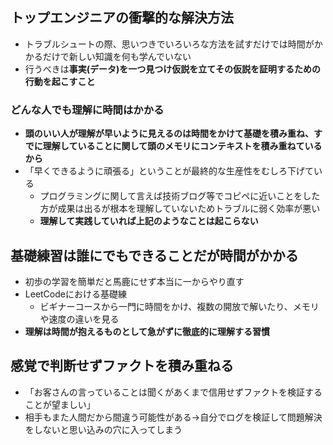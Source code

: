 ## トップエンジニアの衝撃的な解決方法
- トラブルシュートの際、思いつきでいろいろな方法を試すだけでは時間がかかるだけで新しい知識を何も学んでいない
- 行うべきは**事実(データ)を一つ見つけ仮説を立てその仮説を証明するための行動を起こすこと**

### どんな人でも理解に時間はかかる
- **頭のいい人が理解が早いように見えるのは時間をかけて基礎を積み重ね、すでに理解していることに関して頭のメモリにコンテキストを積み重ねているから**
- 「早くできるように頑張る」ということが最終的な生産性をむしろ下げている
  - プログラミングに関して言えば技術ブログ等でコピペに近いことをした方が成果は出るが根本を理解していないためトラブルに弱く効率が悪い
  - **理解して実践していれば上記のようなことは起こらない**

## 基礎練習は誰にでもできることだが時間がかかる
- 初歩の学習を簡単だと馬鹿にせず本当に一からやり直す
- LeetCodeにおける基礎練
  - ビギナーコースから一門に時間をかけ、複数の開放で解いたり、メモリや速度の違いを見る
- **理解は時間が抱えるものとして急がずに徹底的に理解する習慣**

## 感覚で判断せずファクトを積み重ねる
- 「お客さんの言っていることは聞くがあくまで信用せずファクトを検証することが望ましい」
- 相手もまた人間だから間違う可能性がある→自分でログを検証して問題解決をしないと思い込みの穴に入ってしまう
